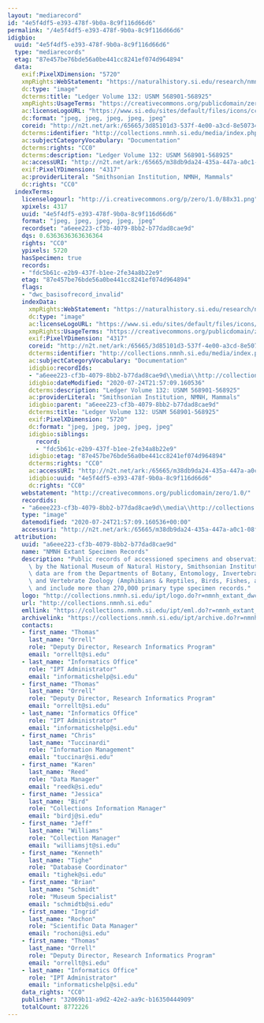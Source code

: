 ```yaml
---
layout: "mediarecord"
id: "4e5f4df5-e393-478f-9b0a-8c9f116d66d6"
permalink: "/4e5f4df5-e393-478f-9b0a-8c9f116d66d6"
idigbio:
  uuid: "4e5f4df5-e393-478f-9b0a-8c9f116d66d6"
  type: "mediarecords"
  etag: "87e457be76bde56a0be441cc8241ef074d964894"
  data:
    exif:PixelXDimension: "5720"
    xmpRights:WebStatement: "https://naturalhistory.si.edu/research/nmnh-collections/museum-collections-policies"
    dc:type: "image"
    dcterms:title: "Ledger Volume 132: USNM 568901-568925"
    xmpRights:UsageTerms: "https://creativecommons.org/publicdomain/zero/1.0/"
    ac:licenseLogoURL: "https://www.si.edu/sites/default/files/icons/cc0.svg"
    dc:format: "jpeg, jpeg, jpeg, jpeg, jpeg"
    coreid: "http://n2t.net/ark:/65665/3d85101d3-537f-4e00-a3cd-8e507344c1e7"
    dcterms:identifier: "http://collections.nmnh.si.edu/media/index.php?irn=14118822"
    ac:subjectCategoryVocabulary: "Documentation"
    dcterms:rights: "CC0"
    dcterms:description: "Ledger Volume 132: USNM 568901-568925"
    ac:accessURI: "http://n2t.net/ark:/65665/m38db9da24-435a-447a-a0c1-08ffb8a26124"
    exif:PixelYDimension: "4317"
    ac:providerLiteral: "Smithsonian Institution, NMNH, Mammals"
    dc:rights: "CC0"
  indexTerms:
    licenselogourl: "http://i.creativecommons.org/p/zero/1.0/88x31.png"
    xpixels: 4317
    uuid: "4e5f4df5-e393-478f-9b0a-8c9f116d66d6"
    format: "jpeg, jpeg, jpeg, jpeg, jpeg"
    recordset: "a6eee223-cf3b-4079-8bb2-b77dad8cae9d"
    dqs: 0.6363636363636364
    rights: "CC0"
    ypixels: 5720
    hasSpecimen: true
    records:
    - "fdc5b61c-e2b9-437f-b1ee-2fe34a8b22e9"
    etag: "87e457be76bde56a0be441cc8241ef074d964894"
    flags:
    - "dwc_basisofrecord_invalid"
    indexData:
      xmpRights:WebStatement: "https://naturalhistory.si.edu/research/nmnh-collections/museum-collections-policies"
      dc:type: "image"
      ac:licenseLogoURL: "https://www.si.edu/sites/default/files/icons/cc0.svg"
      xmpRights:UsageTerms: "https://creativecommons.org/publicdomain/zero/1.0/"
      exif:PixelYDimension: "4317"
      coreid: "http://n2t.net/ark:/65665/3d85101d3-537f-4e00-a3cd-8e507344c1e7"
      dcterms:identifier: "http://collections.nmnh.si.edu/media/index.php?irn=14118822"
      ac:subjectCategoryVocabulary: "Documentation"
      idigbio:recordIds:
      - "a6eee223-cf3b-4079-8bb2-b77dad8cae9d\\media\\http://collections.nmnh.si.edu/media/index.php?irn=14118822"
      idigbio:dateModified: "2020-07-24T21:57:09.160536"
      dcterms:description: "Ledger Volume 132: USNM 568901-568925"
      ac:providerLiteral: "Smithsonian Institution, NMNH, Mammals"
      idigbio:parent: "a6eee223-cf3b-4079-8bb2-b77dad8cae9d"
      dcterms:title: "Ledger Volume 132: USNM 568901-568925"
      exif:PixelXDimension: "5720"
      dc:format: "jpeg, jpeg, jpeg, jpeg, jpeg"
      idigbio:siblings:
        record:
        - "fdc5b61c-e2b9-437f-b1ee-2fe34a8b22e9"
      idigbio:etag: "87e457be76bde56a0be441cc8241ef074d964894"
      dcterms:rights: "CC0"
      ac:accessURI: "http://n2t.net/ark:/65665/m38db9da24-435a-447a-a0c1-08ffb8a26124"
      idigbio:uuid: "4e5f4df5-e393-478f-9b0a-8c9f116d66d6"
      dc:rights: "CC0"
    webstatement: "http://creativecommons.org/publicdomain/zero/1.0/"
    recordids:
    - "a6eee223-cf3b-4079-8bb2-b77dad8cae9d\\media\\http://collections.nmnh.si.edu/media/index.php?irn=14118822"
    type: "image"
    datemodified: "2020-07-24T21:57:09.160536+00:00"
    accessuri: "http://n2t.net/ark:/65665/m38db9da24-435a-447a-a0c1-08ffb8a26124"
  attribution:
    uuid: "a6eee223-cf3b-4079-8bb2-b77dad8cae9d"
    name: "NMNH Extant Specimen Records"
    description: "Public records of accessioned specimens and observations curated\
      \ by the National Museum of Natural History, Smithsonian Institution. These\
      \ data are from the Departments of Botany, Entomology, Invertebrate Zoology\
      \ and Vertebrate Zoology (Amphibians & Reptiles, Birds, Fishes, and Mammals)\
      \ and include more than 270,000 primary type specimen records."
    logo: "http://collections.nmnh.si.edu/ipt/logo.do?r=nmnh_extant_dwc-a"
    url: "http://collections.nmnh.si.edu"
    emllink: "https://collections.nmnh.si.edu/ipt/eml.do?r=nmnh_extant_dwc-a"
    archivelink: "https://collections.nmnh.si.edu/ipt/archive.do?r=nmnh_extant_dwc-a"
    contacts:
    - first_name: "Thomas"
      last_name: "Orrell"
      role: "Deputy Director, Research Informatics Program"
      email: "orrellt@si.edu"
    - last_name: "Informatics Office"
      role: "IPT Administrator"
      email: "informaticshelp@si.edu"
    - first_name: "Thomas"
      last_name: "Orrell"
      role: "Deputy Director, Research Informatics Program"
      email: "orrellt@si.edu"
    - last_name: "Informatics Office"
      role: "IPT Administrator"
      email: "informaticshelp@si.edu"
    - first_name: "Chris"
      last_name: "Tuccinardi"
      role: "Information Management"
      email: "tuccinar@si.edu"
    - first_name: "Karen"
      last_name: "Reed"
      role: "Data Manager"
      email: "reedk@si.edu"
    - first_name: "Jessica"
      last_name: "Bird"
      role: "Collections Information Manager"
      email: "birdj@si.edu"
    - first_name: "Jeff"
      last_name: "Williams"
      role: "Collection Manager"
      email: "williamsjt@si.edu"
    - first_name: "Kenneth"
      last_name: "Tighe"
      role: "Database Coordinator"
      email: "tighek@si.edu"
    - first_name: "Brian"
      last_name: "Schmidt"
      role: "Museum Specialist"
      email: "schmidtb@si.edu"
    - first_name: "Ingrid"
      last_name: "Rochon"
      role: "Scientific Data Manager"
      email: "rochoni@si.edu"
    - first_name: "Thomas"
      last_name: "Orrell"
      role: "Deputy Director, Research Informatics Program"
      email: "orrellt@si.edu"
    - last_name: "Informatics Office"
      role: "IPT Administrator"
      email: "informaticshelp@si.edu"
    data_rights: "CC0"
    publisher: "32069b11-a9d2-42e2-aa9c-b16350444909"
    totalCount: 8772226
---
```


